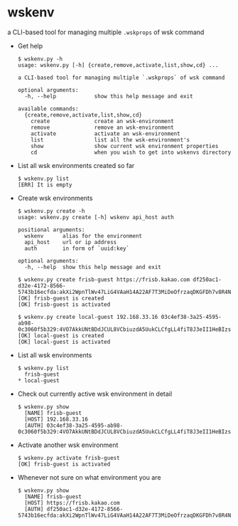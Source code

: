 # wskenv
a CLI-based tool for managing multiple `.wskprops` of wsk command

- Get help
  ```
  $ wskenv.py -h
  usage: wskenv.py [-h] {create,remove,activate,list,show,cd} ...

  a CLI-based tool for managing multiple `.wskprops` of wsk command

  optional arguments:
    -h, --help            show this help message and exit

  available commands:
    {create,remove,activate,list,show,cd}
      create              create an wsk-environment
      remove              remove an wsk-environment
      activate            activate an wsk-environment
      list                list all the wsk-environment's
      show                show current wsk environment properties
      cd                  when you wish to get into wskenvs directory
  ```

- List all wsk environments created so far
  ``` 
  $ wskenv.py list
  [ERR] It is empty
  ```

- Create wsk environments
  ```
  $ wskenv.py create -h
  usage: wskenv.py create [-h] wskenv api_host auth

  positional arguments:
    wskenv      alias for the environment
    api_host    url or ip address
    auth        in form of `uuid:key`

  optional arguments:
    -h, --help  show this help message and exit
  ```
  ```
  $ wskenv.py create frisb-guest https://frisb.kakao.com df250ac1-d32e-4172-8566-5743b16ecfda:akXi2WpnTlWv47LiG4VAaH14A22AF7T3MiDeOfrzaqDKGFDh7v8R4NxIMVq4wzbC
  [OK] frisb-guest is created
  [OK] frisb-guest is activated
  ```
  ```
  $ wskenv.py create local-guest 192.168.33.16 03c4ef38-3a25-4595-ab98-0c3060f5b329:4VO7AkkUNtBDdJCUL8VCbiuzdA5UukCLCfgLL4fiT8J3eII1HeBIzs3vDAAm5UDr
  [OK] local-guest is created
  [OK] local-guest is activated
  ```

- List all wsk environments
  ```
  $ wskenv.py list
    frisb-guest
  * local-guest
  ```

- Check out currently active wsk environment in detail
  ```
  $ wskenv.py show
    [NAME] frisb-guest
    [HOST] 192.168.33.16
    [AUTH] 03c4ef38-3a25-4595-ab98-0c3060f5b329:4VO7AkkUNtBDdJCUL8VCbiuzdA5UukCLCfgLL4fiT8J3eII1HeBIzs3vDAAm5UDr
  ```

- Activate another wsk environment
  ```
  $ wskenv.py activate frisb-guest
  [OK] frisb-guest is activated
  ```

- Whenever not sure on what environment you are
  ```
  $ wskenv.py show
    [NAME] frisb-guest
    [HOST] https://frisb.kakao.com
    [AUTH] df250ac1-d32e-4172-8566-5743b16ecfda:akXi2WpnTlWv47LiG4VAaH14A22AF7T3MiDeOfrzaqDKGFDh7v8R4NxIMVq4wzbC
  ```

